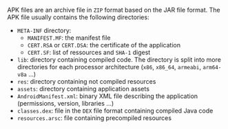APK files are an archive file in `ZIP` format based on the JAR file format. The APK file usually contains the following directories:

* `META-INF` directory:
    * `MANIFEST.MF`: the manifest file
    * `CERT.RSA` or `CERT.DSA`: the certificate of the application
    * `CERT.SF`: list of ressources and `SHA-1` digest
* `lib`: directory containing compiled code. The directory is split into more directories for each processor
  architecture (`x86`, `x86_64`, `armeabi`, `arm64-v8a` ...)
* `res`: directory containing not compiled resources
* `assets`: directory containing application assets
* `AndroidManifest.xml`: binary XML file describing the application (permissions, version, libraries ...)
* `classes.dex`: file in the `DEX` file format containing compiled Java code
* `resources.arsc`: file containing precompiled resources